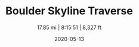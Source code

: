---
title: Boulder Skyline Traverse
subtitle: 17.85 mi | 8:15:51 | 8,327 ft
date: 2020-05-13
description: More content on the way!
featured_image: /images/from-boulder-skyline.jpeg
---